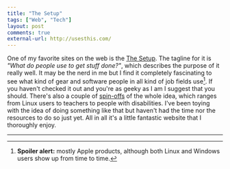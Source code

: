 ```yaml
---
title: "The Setup"
tags: ["Web", "Tech"]
layout: post
comments: true
external-url: http://usesthis.com/
---
```


One of my favorite sites on the web is the [The Setup](http://usesthis.com/). The tagline for it is *"What do people use to get stuff done?"*, which describes the purpose of it really well. It may be the nerd in me but I find it completely fascinating to see what kind of gear and software people in all kind of job fields use[^20121202-1]. If you haven't checked it out and you're as geeky as I am I suggest that you should. There's also a couple of [spin-offs](http://usesthis.com/community/) of the whole idea, which ranges from Linux users to teachers to people with disabilities. I've been toying with the idea of doing something like that but haven't had the time nor the resources to do so just yet. All in all it's a little fantastic website that I thoroughly enjoy.

***

[^20121202-1]: **Spoiler alert:** mostly Apple products, although both Linux and Windows users show up from time to time. 
